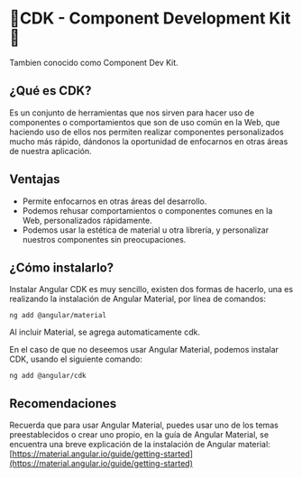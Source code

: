 # **🎈CDK - Component Development Kit 🎈**

Tambien conocido como Component Dev Kit.

## **¿Qué es CDK?** 

Es un conjunto de herramientas que nos sirven para hacer uso de componentes o comportamientos que son de uso común en la Web, que haciendo uso de ellos nos permiten realizar componentes personalizados mucho más rápido, dándonos la oportunidad de enfocarnos en otras áreas de nuestra aplicación.

## **Ventajas** 

* Permite enfocarnos en otras áreas del desarrollo.
* Podemos rehusar comportamientos o componentes comunes en la Web, personalizados rápidamente.
* Podemos usar la estética de material u otra librería, y personalizar nuestros componentes sin preocupaciones.

## **¿Cómo instalarlo?**

Instalar Angular CDK es muy sencillo, existen dos formas de hacerlo, una es realizando la instalación de Angular Material, por línea de comandos:

```text
ng add @angular/material

```

Al incluir Material, se agrega automaticamente cdk.

En el caso de que no deseemos usar Angular Material, podemos instalar CDK, usando el siguiente comando:

```text
ng add @angular/cdk
```

## **Recomendaciones**

Recuerda que para usar Angular Material, puedes usar uno de los temas preestablecidos o crear uno propio, en la guía de Angular Material, se encuentra una breve explicación de la instalación de Angular material: [https://material.angular.io/guide/getting-started](https://material.angular.io/guide/getting-started)